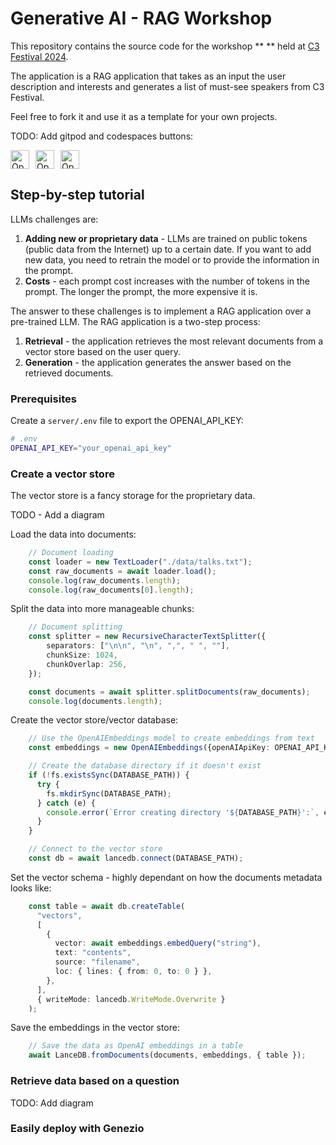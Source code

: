 # Generative AI - RAG Workshop

This repository contains the source code for the workshop ** ** held at [C3 Festival 2024](https://c3fest.com/).

The application is a RAG application that takes as an input the user description and interests and generates a list of must-see speakers from C3 Festival.

Feel free to fork it and use it as a template for your own projects.

TODO: Add gitpod and codespaces buttons:


<div style="display: flex; align-items: center;">
  <a href="https://gitpod.io/#https://github.com/andreia-oca/rag-workshop" style="margin-right: 10px;">
    <img src="https://gitpod.io/button/open-in-gitpod.svg" alt="Open in Gitpod" style="height: 30px;"/>
  </a>
  <a href="https://open.vscode.dev/andreia-oca/rag-workshop" style="margin-right: 10px;">
    <img src="https://img.shields.io/static/v1?label=Open%20in%20VSCode&message=Open&color=blue&logo=visualstudiocode" alt="Open in Visual Studio Code" style="height: 30px;"/>
  </a>
  <a href="https://codespaces.new/andreia-oca/rag-workshop">
    <img src="https://github.com/codespaces/badge.svg" alt="Open in GitHub Codespaces" style="height: 30px;"/>
  </a>
</div>

## Step-by-step tutorial

LLMs challenges are:
1. **Adding new or proprietary data** - LLMs are trained on public tokens (public data from the Internet) up to a certain date. If you want to add new data, you need to retrain the model or to provide the information in the prompt.
2. **Costs** - each prompt cost increases with the number of tokens in the prompt. The longer the prompt, the more expensive it is.

The answer to these challenges is to implement a RAG application over a pre-trained LLM. The RAG application is a two-step process:
1. **Retrieval** - the application retrieves the most relevant documents from a vector store based on the user query.
2. **Generation** - the application generates the answer based on the retrieved documents.

### Prerequisites

Create a `server/.env` file to export the OPENAI_API_KEY:

```bash
# .env
OPENAI_API_KEY="your_openai_api_key"
```

### Create a vector store

The vector store is a fancy storage for the proprietary data.

TODO - Add a diagram

Load the data into documents:

```typescript
    // Document loading
    const loader = new TextLoader("./data/talks.txt");
    const raw_documents = await loader.load();
    console.log(raw_documents.length);
    console.log(raw_documents[0].length);
```

Split the data into more manageable chunks:

```typescript
    // Document splitting
    const splitter = new RecursiveCharacterTextSplitter({
        separators: ["\n\n", "\n", ",", " ", ""],
        chunkSize: 1024,
        chunkOverlap: 256,
    });

    const documents = await splitter.splitDocuments(raw_documents);
    console.log(documents.length);
```

Create the vector store/vector database:

```typescript
    // Use the OpenAIEmbeddings model to create embeddings from text
    const embeddings = new OpenAIEmbeddings({openAIApiKey: OPENAI_API_KEY});

    // Create the database directory if it doesn't exist
    if (!fs.existsSync(DATABASE_PATH)) {
      try {
        fs.mkdirSync(DATABASE_PATH);
      } catch (e) {
        console.error(`Error creating directory '${DATABASE_PATH}':`, e);
      }
    }

    // Connect to the vector store
    const db = await lancedb.connect(DATABASE_PATH);
```

Set the vector schema - highly dependant on how the documents metadata looks like:

```typescript
    const table = await db.createTable(
      "vectors",
      [
        {
          vector: await embeddings.embedQuery("string"),
          text: "contents",
          source: "filename",
          loc: { lines: { from: 0, to: 0 } },
        },
      ],
      { writeMode: lancedb.WriteMode.Overwrite }
    );
```

Save the embeddings in the vector store:

```typescript
    // Save the data as OpenAI embeddings in a table
    await LanceDB.fromDocuments(documents, embeddings, { table });
```

### Retrieve data based on a question

TODO: Add diagram


### Easily deploy with Genezio


